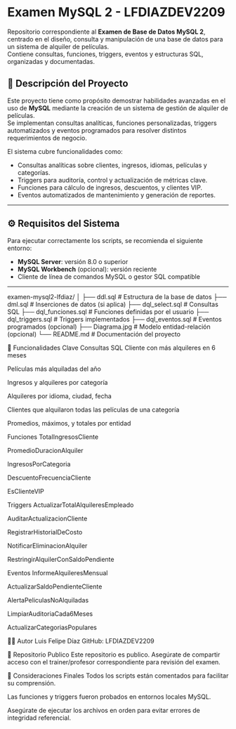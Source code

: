 # Examen MySQL 2 - LFDIAZDEV2209

Repositorio correspondiente al **Examen de Base de Datos MySQL 2**, centrado en el diseño, consulta y manipulación de una base de datos para un sistema de alquiler de películas.  
Contiene consultas, funciones, triggers, eventos y estructuras SQL, organizadas y documentadas.

## 📘 Descripción del Proyecto

Este proyecto tiene como propósito demostrar habilidades avanzadas en el uso de **MySQL** mediante la creación de un sistema de gestión de alquiler de películas.  
Se implementan consultas analíticas, funciones personalizadas, triggers automatizados y eventos programados para resolver distintos requerimientos de negocio.

El sistema cubre funcionalidades como:

- Consultas analíticas sobre clientes, ingresos, idiomas, películas y categorías.
- Triggers para auditoría, control y actualización de métricas clave.
- Funciones para cálculo de ingresos, descuentos, y clientes VIP.
- Eventos automatizados de mantenimiento y generación de reportes.

---

## ⚙️ Requisitos del Sistema

Para ejecutar correctamente los scripts, se recomienda el siguiente entorno:

- **MySQL Server**: versión 8.0 o superior
- **MySQL Workbench** (opcional): versión reciente
- Cliente de línea de comandos MySQL o gestor SQL compatible

---

examen-mysql2-lfdiaz/
│
├── ddl.sql                  # Estructura de la base de datos
├── dml.sql                  # Inserciones de datos (si aplica)
├── dql_select.sql           # Consultas SQL
├── dql_funciones.sql        # Funciones definidas por el usuario
├── dql_triggers.sql         # Triggers implementados
├── dql_eventos.sql          # Eventos programados (opcional)
├── Diagrama.jpg             # Modelo entidad-relación (opcional)
└── README.md                # Documentación del proyecto

🧪 Funcionalidades Clave
Consultas SQL
Cliente con más alquileres en 6 meses

Películas más alquiladas del año

Ingresos y alquileres por categoría

Alquileres por idioma, ciudad, fecha

Clientes que alquilaron todas las películas de una categoría

Promedios, máximos, y totales por entidad

Funciones
TotalIngresosCliente

PromedioDuracionAlquiler

IngresosPorCategoria

DescuentoFrecuenciaCliente

EsClienteVIP

Triggers
ActualizarTotalAlquileresEmpleado

AuditarActualizacionCliente

RegistrarHistorialDeCosto

NotificarEliminacionAlquiler

RestringirAlquilerConSaldoPendiente

Eventos
InformeAlquileresMensual

ActualizarSaldoPendienteCliente

AlertaPeliculasNoAlquiladas

LimpiarAuditoriaCada6Meses

ActualizarCategoriasPopulares

👨‍💻 Autor
Luis Felipe Díaz
GitHub: LFDIAZDEV2209

🔐 Repositorio Publico
Este repositorio es publico. Asegúrate de compartir acceso con el trainer/profesor correspondiente para revisión del examen.

📎 Consideraciones Finales
Todos los scripts están comentados para facilitar su comprensión.

Las funciones y triggers fueron probados en entornos locales MySQL.

Asegúrate de ejecutar los archivos en orden para evitar errores de integridad referencial.